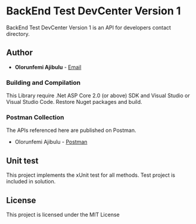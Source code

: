 # BackEnd Test DevCenter Version 1
BackEnd Test DevCenter Version 1 is an API for developers contact directory. 


## Author

* **Olorunfemi Ajibulu** -  [Email](mailto:fzanyajibs@gmail.com)

### Building and Compilation

This Library require .Net ASP Core 2.0 (or above) SDK and Visual Studio or Visual Studio Code.
Restore Nuget packages and build.

### Postman Collection
The APIs referenced here are published on Postman.  
* Olorunfemi Ajibulu -  [Postman](https://documenter.getpostman.com/view/1603935/RzfiJ9Ss)

## Unit test
This project implements the xUnit test for all methods. Test project is included in solution.

## License

This project is licensed under the MIT License
